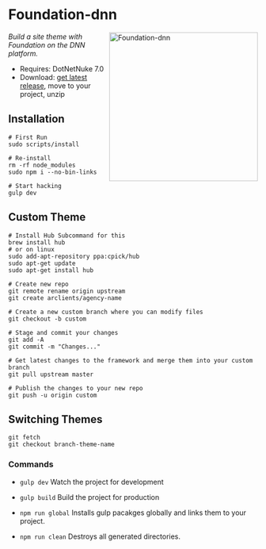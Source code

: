 # Foundation-dnn

<img src="http://foundation.agencyrevolution.com/Portals/design/Skins/Foundation/image/hero-image.svg" alt="Foundation-dnn" width="300" align="right"/>

*Build a site theme with Foundation on the DNN platform.*

* Requires: DotNetNuke 7.0
* Download: [get latest release](https://github.com/agencyrevolution/foundation-dnn/releases/latest), move to your project, unzip

## Installation

```
# First Run
sudo scripts/install

# Re-install
rm -rf node_modules
sudo npm i --no-bin-links

# Start hacking
gulp dev
```

## Custom Theme

```
# Install Hub Subcommand for this
brew install hub
# or on linux
sudo add-apt-repository ppa:cpick/hub
sudo apt-get update
sudo apt-get install hub

# Create new repo
git remote rename origin upstream
git create arclients/agency-name

# Create a new custom branch where you can modify files
git checkout -b custom

# Stage and commit your changes
git add -A
git commit -m "Changes..."

# Get latest changes to the framework and merge them into your custom branch
git pull upstream master

# Publish the changes to your new repo
git push -u origin custom
```

## Switching Themes

``` shell
git fetch
git checkout branch-theme-name
```

### Commands

* `gulp dev` Watch the project for development
* `gulp build` Build the project for production

* `npm run global` Installs gulp pacakges globally and links them to your project.
* `npm run clean` Destroys all generated directories.

